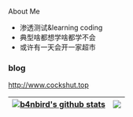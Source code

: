 About Me
- 渗透测试&learning coding
- 典型啥都想学啥都学不会
- 或许有一天会开一家超市
### blog
http://www.cockshut.top

| <a href="https://github.com/b4nbird/github-readme-stats"><img align="center" src="https://github-readme-stats.vercel.app/api?username=b4nbird&show_icons=true&theme=radical" alt="b4nbird's github stats" /></a> | <a href="https://github.com/b4nbird/github-readme-stats"><img align="center" src="https://github-readme-stats.vercel.app/api/top-langs/?username=b4nbird&layout=compact&theme=buefy&hide_border=true" /></a> |
| ------------- | ------------- |

